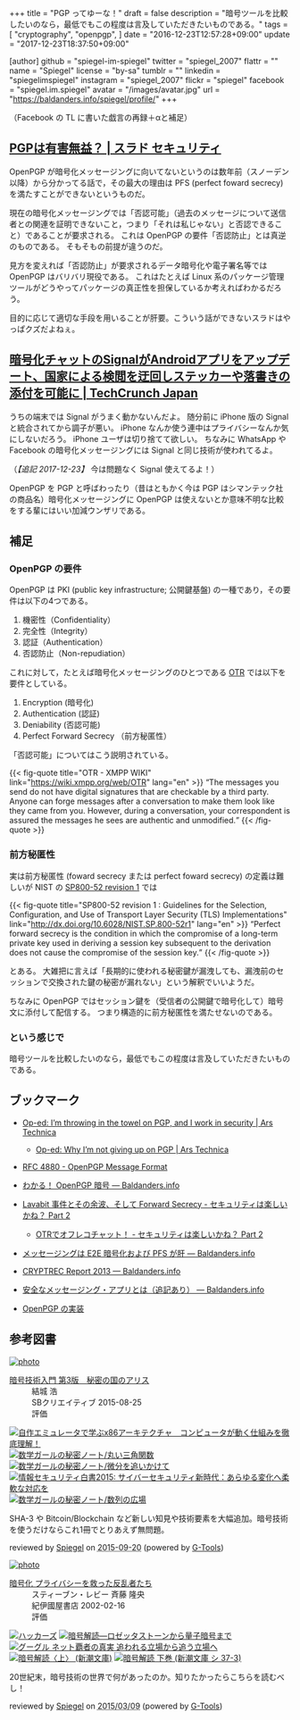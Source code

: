 +++
title = "PGP ってゆーな！"
draft = false
description = "暗号ツールを比較したいのなら，最低でもこの程度は言及していただきたいものである。"
tags = [
  "cryptography",
  "openpgp",
]
date = "2016-12-23T12:57:28+09:00"
update = "2017-12-23T18:37:50+09:00"

[author]
  github = "spiegel-im-spiegel"
  twitter = "spiegel_2007"
  flattr = ""
  name = "Spiegel"
  license = "by-sa"
  tumblr = ""
  linkedin = "spiegelimspiegel"
  instagram = "spiegel_2007"
  flickr = "spiegel"
  facebook = "spiegel.im.spiegel"
  avatar = "/images/avatar.jpg"
  url = "https://baldanders.info/spiegel/profile/"
+++

（Facebook の TL に書いた戯言の再録＋αと補足）

## [PGPは有害無益？ | スラド セキュリティ](http://security.srad.jp/story/16/12/21/0422242/)

OpenPGP が暗号化メッセージングに向いてないというのは数年前（スノーデン以降）から分かってる話で，その最大の理由は PFS (perfect foward secrecy) を満たすことができないというものだ。

現在の暗号化メッセージングでは「否認可能」（過去のメッセージについて送信者との関連を証明できないこと，つまり「それは私じゃない」と否認できること）であることが要求される。
これは OpenPGP の要件「否認防止」とは真逆のものである。
そもそもの前提が違うのだ。

見方を変えれば「否認防止」が要求されるデータ暗号化や電子署名等では OpenPGP はバリバリ現役である。
これはたとえば Linux 系のパッケージ管理ツールがどうやってパッケージの真正性を担保しているか考えればわかるだろう。

目的に応じて適切な手段を用いることが肝要。こういう話ができないスラドはやっぱクズだよねぇ。

## [暗号化チャットのSignalがAndroidアプリをアップデート、国家による検閲を迂回しステッカーや落書きの添付を可能に | TechCrunch Japan](http://jp.techcrunch.com/2016/12/23/20161222signal-for-android-egypt-uae-stickers/)

うちの端末では Signal がうまく動かないんだよ。
随分前に iPhone 版の Signal と統合されてから調子が悪い。
iPhone なんか使う連中はプライバシーなんか気にしないだろう。
iPhone ユーザは切り捨てて欲しい。
ちなみに WhatsApp や Facebook の暗号化メッセージングには Signal と同じ技術が使われてるよ。

（*【追記 2017-12-23】* 今は問題なく Signal 使えてるよ！）

[^sgnl]: 現在は [Signal](https://whispersystems.org/ "Open Whisper Systems") と SMS/MMS 連携を外している。多分 au のキャリアメールがおかしな運用になってるのが原因だと思う。

OpenPGP を PGP と呼ばわったり（昔はともかく今は PGP はシマンテック社の商品名）暗号化メッセージングに OpenPGP は使えないとか意味不明な比較をする輩にはいい加減ウンザリである。

## 補足

### OpenPGP の要件

OpenPGP は PKI (public key infrastructure; 公開鍵基盤) の一種であり，その要件は以下の4つである。

1. 機密性（Confidentiality）
2. 完全性（Integrity）
3. 認証（Authentication）
4. 否認防止（Non-repudiation）

これに対して，たとえば暗号化メッセージングのひとつである [OTR](https://wiki.xmpp.org/web/OTR "OTR - XMPP WIKI") では以下を要件としている。

1. Encryption (暗号化)
2. Authentication (認証)
3. Deniability (否認可能)
4. Perfect Forward Secrecy （前方秘匿性）

「否認可能」についてはこう説明されている。

{{< fig-quote title="OTR - XMPP WIKI" link="https://wiki.xmpp.org/web/OTR" lang="en" >}}
<q>The messages you send do not have digital signatures that are checkable by a third party. Anyone can forge messages after a conversation to make them look like they came from you. However, during a conversation, your correspondent is assured the messages he sees are authentic and unmodified.</q>
{{< /fig-quote >}}

### 前方秘匿性

実は前方秘匿性 (foward secrecy または perfect foward secrecy) の定義は難しいが NIST の [SP800-52 revision 1] では

{{< fig-quote title="SP800-52 revision 1 : Guidelines for the Selection, Configuration, and Use of Transport Layer Security (TLS) Implementations" link="http://dx.doi.org/10.6028/NIST.SP.800-52r1" lang="en" >}}
<q>Perfect forward secrecy is the condition in which the compromise of a long-term private key used in deriving a session key subsequent to the derivation does not cause the compromise of the session key.</q>
{{< /fig-quote >}}

とある。
大雑把に言えば「長期的に使われる秘密鍵が漏洩しても、漏洩前のセッションで交換された鍵の秘密が漏れない」という解釈でいいようだ。 

ちなみに OpenPGP ではセッション鍵を（受信者の公開鍵で暗号化して）暗号文に添付して配信する。
つまり構造的に前方秘匿性を満たせないのである。

### という感じで

暗号ツールを比較したいのなら，最低でもこの程度は言及していただきたいものである。

## ブックマーク

- [Op-ed: I’m throwing in the towel on PGP, and I work in security | Ars Technica](http://arstechnica.com/security/2016/12/op-ed-im-giving-up-on-pgp/)
    - [Op-ed: Why I’m not giving up on PGP | Ars Technica](http://arstechnica.com/information-technology/2016/12/signal-does-not-replace-pgp/)

- [RFC 4880 - OpenPGP Message Format](https://tools.ietf.org/html/rfc4880)
- [わかる！ OpenPGP 暗号 — Baldanders.info](https://baldanders.info/spiegel/archive/pgpdump/openpgp.shtml)
- [Lavabit 事件とその余波、そして Forward Secrecy - セキュリティは楽しいかね？ Part 2](http://negi.hatenablog.com/entry/2013/11/05/093606)
    - [OTRでオフレコチャット！ - セキュリティは楽しいかね？ Part 2](http://negi.hatenablog.com/entry/2013/11/09/103401)
- [メッセージングは E2E 暗号化および PFS が肝 — Baldanders.info](https://baldanders.info/spiegel/log2/000675.shtml)
- [CRYPTREC Report 2013 — Baldanders.info](https://baldanders.info/spiegel/log2/000740.shtml)
- [安全なメッセージング・アプリとは（追記あり） — Baldanders.info](https://baldanders.info/spiegel/log2/000782.shtml)

- [OpenPGP の実装](/openpgp/)

[SP800-52 revision 1]: https://www.nist.gov/node/562891?pub_id=915295 "Guidelines for the Selection, Configuration, and Use of Transport Layer Security (TLS) Implementations | NIST"

## 参考図書

<div class="hreview" ><a class="item url" href="http://www.amazon.co.jp/exec/obidos/ASIN/B015643CPE/baldandersinf-22/"><img src="http://ecx.images-amazon.com/images/I/51t6yHHVwEL._SL160_.jpg" alt="photo" class="photo"  /></a><dl ><dt class="fn"><a class="item url" href="http://www.amazon.co.jp/exec/obidos/ASIN/B015643CPE/baldandersinf-22/">暗号技術入門 第3版　秘密の国のアリス</a></dt><dd>結城 浩 </dd><dd>SBクリエイティブ 2015-08-25</dd><dd>評価<abbr class="rating" title="5"><img src="http://g-images.amazon.com/images/G/01/detail/stars-5-0.gif" alt="" /></abbr> </dd></dl><p class="similar"><a href="http://www.amazon.co.jp/exec/obidos/ASIN/B0148FQNVC/baldandersinf-22/" target="_top"><img src="http://images.amazon.com/images/P/B0148FQNVC.09._SCTHUMBZZZ_.jpg"  alt="自作エミュレータで学ぶx86アーキテクチャ　コンピュータが動く仕組みを徹底理解！"  /></a> <a href="http://www.amazon.co.jp/exec/obidos/ASIN/B00W6NCLJM/baldandersinf-22/" target="_top"><img src="http://images.amazon.com/images/P/B00W6NCLJM.09._SCTHUMBZZZ_.jpg"  alt="数学ガールの秘密ノート/丸い三角関数"  /></a> <a href="http://www.amazon.co.jp/exec/obidos/ASIN/B00Y9EYOIW/baldandersinf-22/" target="_top"><img src="http://images.amazon.com/images/P/B00Y9EYOIW.09._SCTHUMBZZZ_.jpg"  alt="数学ガールの秘密ノート/微分を追いかけて"  /></a> <a href="http://www.amazon.co.jp/exec/obidos/ASIN/B012BYBTZC/baldandersinf-22/" target="_top"><img src="http://images.amazon.com/images/P/B012BYBTZC.09._SCTHUMBZZZ_.jpg"  alt="情報セキュリティ白書2015: サイバーセキュリティ新時代：あらゆる変化へ柔軟な対応を"  /></a> <a href="http://www.amazon.co.jp/exec/obidos/ASIN/B00W6NCLL0/baldandersinf-22/" target="_top"><img src="http://images.amazon.com/images/P/B00W6NCLL0.09._SCTHUMBZZZ_.jpg"  alt="数学ガールの秘密ノート/数列の広場"  /></a> </p>
<p class="description">SHA-3 や Bitcoin/Blockchain など新しい知見や技術要素を大幅追加。暗号技術を使うだけならこれ1冊でとりあえず無問題。</p>
<p class="gtools" >reviewed by <a href='#maker' class='reviewer'>Spiegel</a> on <abbr class="dtreviewed" title="2015-09-20">2015-09-20</abbr> (powered by <a href="http://www.goodpic.com/mt/aws/index.html" >G-Tools</a>)</p>
</div>

<div class="hreview" ><a class="item url" href="http://www.amazon.co.jp/exec/obidos/ASIN/4314009071/baldandersinf-22/"><img src="http://ecx.images-amazon.com/images/I/51ZRZ62WKCL._SL160_.jpg" alt="photo" class="photo"  /></a><dl ><dt class="fn"><a class="item url" href="http://www.amazon.co.jp/exec/obidos/ASIN/4314009071/baldandersinf-22/">暗号化 プライバシーを救った反乱者たち</a></dt><dd>スティーブン・レビー 斉藤 隆央 </dd><dd>紀伊國屋書店 2002-02-16</dd><dd>評価<abbr class="rating" title="5"><img src="http://g-images.amazon.com/images/G/01/detail/stars-5-0.gif" alt="" /></abbr> </dd></dl><p class="similar"><a href="http://www.amazon.co.jp/exec/obidos/ASIN/487593100X/baldandersinf-22/" target="_top"><img src="http://images.amazon.com/images/P/487593100X.09._SCTHUMBZZZ_.jpg"  alt="ハッカーズ"  /></a> <a href="http://www.amazon.co.jp/exec/obidos/ASIN/4105393022/baldandersinf-22/" target="_top"><img src="http://images.amazon.com/images/P/4105393022.09._SCTHUMBZZZ_.jpg"  alt="暗号解読―ロゼッタストーンから量子暗号まで"  /></a> <a href="http://www.amazon.co.jp/exec/obidos/ASIN/4484111160/baldandersinf-22/" target="_top"><img src="http://images.amazon.com/images/P/4484111160.09._SCTHUMBZZZ_.jpg"  alt="グーグル ネット覇者の真実 追われる立場から追う立場へ"  /></a> <a href="http://www.amazon.co.jp/exec/obidos/ASIN/410215972X/baldandersinf-22/" target="_top"><img src="http://images.amazon.com/images/P/410215972X.09._SCTHUMBZZZ_.jpg"  alt="暗号解読〈上〉 (新潮文庫)"  /></a> <a href="http://www.amazon.co.jp/exec/obidos/ASIN/4102159738/baldandersinf-22/" target="_top"><img src="http://images.amazon.com/images/P/4102159738.09._SCTHUMBZZZ_.jpg"  alt="暗号解読 下巻 (新潮文庫 シ 37-3)"  /></a> </p>
<p class="description">20世紀末，暗号技術の世界で何があったのか。知りたかったらこちらを読むべし！</p>
<p class="gtools" >reviewed by <a href='#maker' class='reviewer'>Spiegel</a> on <abbr class="dtreviewed" title="2015-03-09">2015/03/09</abbr> (powered by <a href="http://www.goodpic.com/mt/aws/index.html" >G-Tools</a>)</p>
</div>
